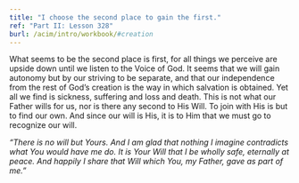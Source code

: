 ```yaml
---
title: "I choose the second place to gain the first."
ref: "Part II: Lesson 328"
burl: /acim/intro/workbook/#creation
---
```


What seems to be the second place is first, for all things we perceive
are upside down until we listen to the Voice of God. It seems that we
will gain autonomy but by our striving to be separate, and that our
independence from the rest of God’s creation is the way in which
salvation is obtained. Yet all we find is sickness, suffering and loss
and death. This is not what our Father wills for us, nor is there any
second to His Will. To join with His is but to find our own. And since
our will is His, it is to Him that we must go to recognize our will.

*“There is no will but Yours. And I am glad that nothing I imagine
contradicts what You would have me do. It is Your Will that I be wholly
safe, eternally at peace. And happily I share that Will which You, my
Father, gave as part of me.”*

